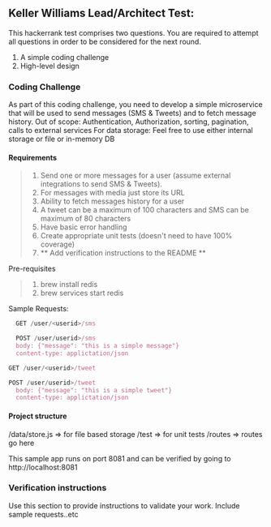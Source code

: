 ## Keller Williams Lead/Architect Test:
This hackerrank test comprises two questions. You are required to attempt all questions in order to be considered for the next round.
1. A simple coding challenge
2. High-level design


### Coding Challenge
As part of this coding challenge, you need to develop a simple microservice that will be used to send messages (SMS & Tweets) and to fetch message history.
Out of scope: Authentication, Authorization, sorting, pagination, calls to external services
For data storage: Feel free to use either internal storage or file or in-memory DB


#### Requirements
> 1. Send one or more messages for a user (assume external integrations to send SMS & Tweets).
> 2. For messages with media just store its URL
> 3. Ability to fetch messages history for a user
> 4. A tweet can be a maximum of 100 characters and SMS can be maximum of 80 characters
> 5. Have basic error handling
> 6. Create appropriate unit tests (doesn't need to have 100% coverage)
> 7. ** Add verification instructions to the README **

Pre-requisites
> 1. brew install redis
> 2. brew services start redis

Sample Requests:
```javascript
  GET /user/<userid>/sms
```
```javascript
  POST /user/userid>/sms
  body: {"message": "this is a simple message"}
  content-type: applictation/json
```
```javascript
GET /user/<userid>/tweet
```
```javascript
POST /user/userid>/tweet
  body: {"message": "this is a simple tweet"}
  content-type: applictation/json
```  

#### Project structure
/data/store.js => for file based storage
/test => for unit tests
/routes => routes go here

This sample app runs on port 8081 and can be verified by going to http://localhost:8081


### Verification instructions
Use this section to provide instructions to validate your work. Include sample requests..etc



